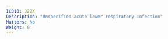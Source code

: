```yaml
---
ICD10: J22X
Description: "Unspecified acute lower respiratory infection"
Matters: No
Weight: 0
---
```


